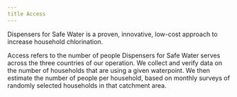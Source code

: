 ```yaml
---
title Access
---
```


Dispensers for Safe Water is a proven, innovative, low-cost approach to increase household chlorination.   


Access refers to the number of people Dispensers for Safe Water serves across the three countries of our operation. We collect and verify data on the number of households that are using a given waterpoint. We then estimate the number of people per household, based on monthly surveys of randomly selected households in that catchment  area.

